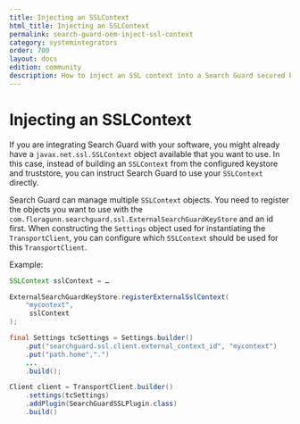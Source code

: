 ```yaml
---
title: Injecting an SSLContext
html_title: Injecting an SSLContext
permalink: search-guard-oem-inject-ssl-context
category: systemintegrators
order: 700
layout: docs
edition: community
description: How to inject an SSL context into a Search Guard secured Elasticsearch cluster. This can be used to integrate with 
---
```

<!---
Copyright 2022 floragunn GmbH
-->

# Injecting an SSLContext

If you are integrating Search Guard with your software, you might already have a `javax.net.ssl.SSLContext` object available that you want to use. In this case, instead of building an `SSLContext` from the configured keystore and truststore, you can instruct Search Guard to use your `SSLContext` directly.

Search Guard can manage multiple `SSLContext` objects. You need to register the objects you want to use with the `com.floragunn.searchguard.ssl.ExternalSearchGuardKeyStore` and an id first. When constructing the `Settings` object used for instantiating the `TransportClient`, you can configure which `SSLContext` should be used for this `TransportClient`.

Example:

```java
SSLContext sslContext = …

ExternalSearchGuardKeyStore.registerExternalSslContext(
    "mycontext",
     sslContext
);

final Settings tcSettings = Settings.builder()
    .put("searchguard.ssl.client.external_context_id", "mycontext")
    .put("path.home",".")
    ...
    .build();

Client client = TransportClient.builder()
    .settings(tcSettings)
    .addPlugin(SearchGuardSSLPlugin.class)
    .build()
```



